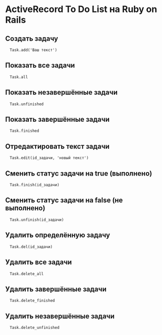 # ActiveRecord To Do List на Ruby on Rails

## Создать задачу

      Task.add('Ваш текст')

## Показать все задачи

      Task.all

## Показать незавершённые задачи

      Task.unfinished

## Показать завершённые задачи

      Task.finished

## Отредактировать текст задачи

      Task.edit(id_задачи, 'новый текст')

## Сменить статус задачи на true (выполнено)

      Task.finish(id_задачи)

## Сменить статус задачи на false (не выполнено)

      Task.unfinish(id_задачи)

## Удалить определённую задачу

      Task.del(id_задачи)

## Удалить все задачи

      Task.delete_all

## Удалить завершённые задачи

      Task.delete_finished

## Удалить незавершённые задачи

      Task.delete_unfinished



